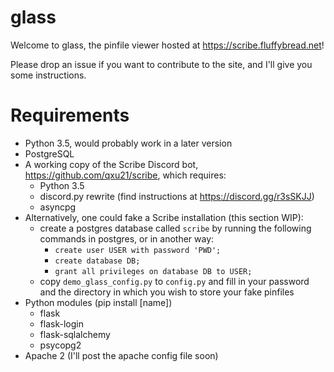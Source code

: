 # glass

Welcome to glass, the pinfile viewer hosted at https://scribe.fluffybread.net!

Please drop an issue if you want to contribute to the site, and I'll give you some instructions.

# Requirements
* Python 3.5, would probably work in a later version
* PostgreSQL
* A working copy of the Scribe Discord bot, https://github.com/qxu21/scribe, which requires:
  * Python 3.5
  * discord.py rewrite (find instructions at https://discord.gg/r3sSKJJ)
  * asyncpg
* Alternatively, one could fake a Scribe installation (this section WIP):
  * create a postgres database called `scribe` by running the following commands in postgres, or in another way:
    * `create user USER with password 'PWD';`
    * `create database DB;`
    * `grant all privileges on database DB to USER;`
  * copy `demo_glass_config.py` to `config.py` and fill in your password and the directory in which you wish to store your fake pinfiles
* Python modules (pip install [name])
  * flask
  * flask-login
  * flask-sqlalchemy
  * psycopg2
* Apache 2 (I'll post the apache config file soon)

